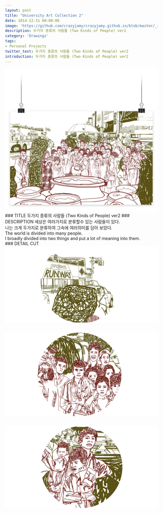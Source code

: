 ```yaml
---
layout: post
title: "University Art Collection 2"
date: 2014-12-31 00:00:00
image: 'https://github.com/crazyjamy/crazyjamy.github.io/blob/master/_images/_thumbnail/drawings-twokind-vs2.png?raw=true'
description: 두가지 종류의 사람들 (Two Kinds of People) ver2
category: 'Drawings'
tags:
- Personal Projects
twitter_text: 두가지 종류의 사람들 (Two Kinds of People) ver2
introduction: 두가지 종류의 사람들 (Two Kinds of People) ver2
---
```


<img src="https://github.com/crazyjamy/crazyjamy.github.io/blob/master/_images/_post/drawings/6.jpg?raw=true" alt="">
### TITLE
두가지 종류의 사람들 (Two Kinds of People) ver2
### DESCRIPTION 
세상은 여러가지로 분류할수 있는 사람들이 있다. <br>
나는 크게 두가지로 분류하여 그속에 여러의미를 담아 보았다. <br>
The world is divided into many people. <br>
I broadly divided into two things and put a lot of meaning into them. <br>
### DETAIL CUT
<img src="https://github.com/crazyjamy/crazyjamy.github.io/blob/master/_images/_post/drawings/8.jpg?raw=true" alt="" style= "margin-bottom: 30px;">
<img src="https://github.com/crazyjamy/crazyjamy.github.io/blob/master/_images/_post/drawings/9.jpg?raw=true" alt="" style= "margin-bottom: 30px;">
<img src="https://github.com/crazyjamy/crazyjamy.github.io/blob/master/_images/_post/drawings/10.jpg?raw=true" alt="" style= "margin-bottom: 30px;">
<img src="https://github.com/crazyjamy/crazyjamy.github.io/blob/master/_images/_post/drawings/11.jpg?raw=true" alt="" style= "margin-bottom: 30px;">
